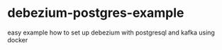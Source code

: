 # debezium-postgres-example
easy example how to set up debezium with postgresql and kafka using docker
